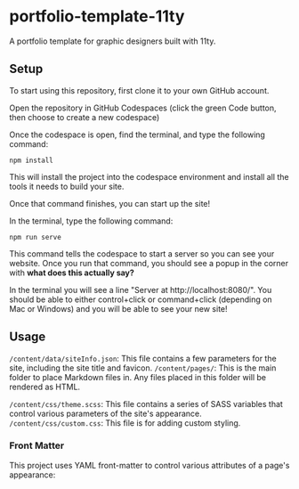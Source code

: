 # portfolio-template-11ty

A portfolio template for graphic designers built with 11ty.

## Setup

To start using this repository, first clone it to your own GitHub account.

Open the repository in GitHub Codespaces (click the green Code button, then choose to create a new codespace)

Once the codespace is open, find the terminal, and type the following command:

`npm install`

This will install the project into the codespace environment and install all the tools it needs to build your site.

Once that command finishes, you can start up the site!

In the terminal, type the following command:

`npm run serve`

This command tells the codespace to start a server so you can see your website. Once you run that command, you should see a popup in the corner with **what does this actually say?**

In the terminal you will see a line "Server at http://localhost:8080/". You should be able to either control+click or command+click (depending on Mac or Windows) and you will be able to see your new site!

## Usage

`/content/data/siteInfo.json`: This file contains a few parameters for the site, including the site title and favicon.
`/content/pages/`: This is the main folder to place Markdown files in. Any files placed in this folder will be rendered as HTML.

`/content/css/theme.scss`: This file contains a series of SASS variables that control various parameters of the site's appearance.
`/content/css/custom.css`: This file is for adding custom styling.

### Front Matter
 
This project uses YAML front-matter to control various attributes of a page's appearance:
